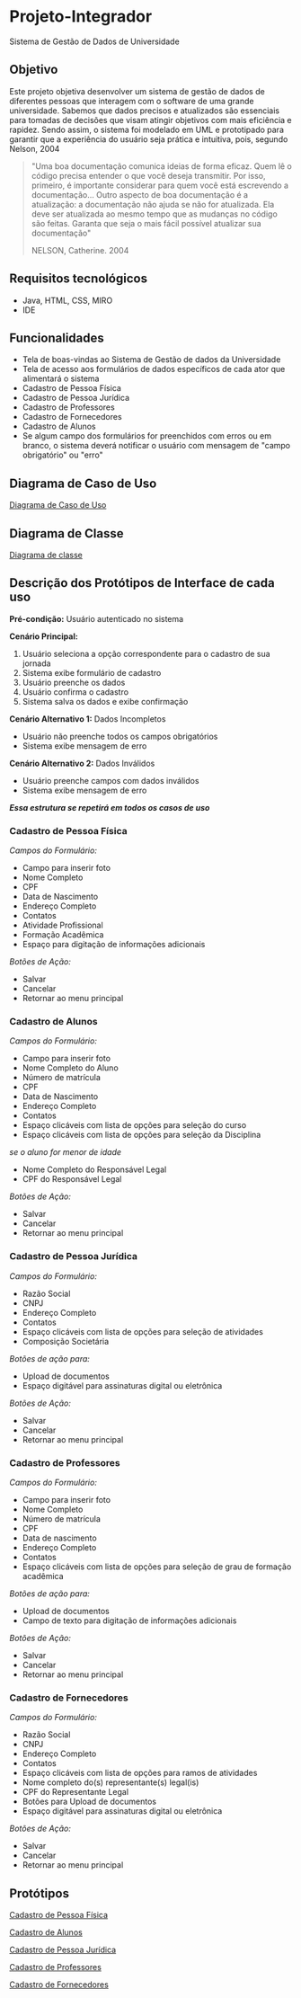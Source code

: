 # Projeto-Integrador
Sistema de Gestão de Dados de Universidade

## Objetivo
Este projeto objetiva desenvolver um sistema de gestão de dados de diferentes pessoas que interagem com o software de uma grande universidade. Sabemos que dados precisos e atualizados são essenciais para tomadas de decisões que visam atingir objetivos com mais eficiência e rapidez. Sendo assim, o sistema foi modelado em UML e prototipado para garantir que a experiência do usuário seja prática e intuitiva, pois, segundo Nelson, 2004

>"Uma boa documentação comunica ideias de forma eficaz. Quem lê o código precisa entender o que você deseja transmitir. Por isso, primeiro, é importante considerar para quem você está escrevendo a documentação... Outro aspecto de boa documentação é a atualização: a documentação não ajuda se não for atualizada. Ela deve ser atualizada ao mesmo tempo que as mudanças no código são feitas. Garanta que seja o mais fácil possível atualizar sua documentação"
>
>NELSON, Catherine. 2004

## Requisitos tecnológicos
- Java, HTML, CSS, MIRO
- IDE

## Funcionalidades
- Tela de boas-vindas ao Sistema de Gestão de dados da Universidade
- Tela de acesso aos formulários de dados específicos de cada ator que alimentará o sistema 
- Cadastro de Pessoa Física
- Cadastro de Pessoa Jurídica
- Cadastro de Professores
- Cadastro de Fornecedores
- Cadastro de Alunos
- Se algum campo dos formulários for preenchidos com erros ou em branco, o sistema deverá notificar o usuário com mensagem de "campo obrigatório" ou "erro"

## Diagrama de Caso de Uso
[Diagrama de Caso de Uso](https://lucid.app/lucidchart/8f33be82-9072-4a7f-9da6-ad7640d5604e/edit?invitationId=inv_06ae33e0-dd34-4e57-9797-ec234b07f78e)

## Diagrama de Classe
[Diagrama de classe](https://lucid.app/lucidchart/27716fd9-ca29-4dbe-a594-6cb441a0b75a/edit?viewport_loc=-97%2C8%2C2208%2C1112%2CHWEp-vi-RSFO&invitationId=inv_79041cf7-876c-4048-a319-6cd81fd4d353)

## Descrição dos Protótipos de Interface de cada uso
**Pré-condição:** Usuário autenticado no sistema

**Cenário Principal:**
1. Usuário seleciona a opção correspondente para o cadastro de sua jornada
2. Sistema exibe formulário de cadastro
3. Usuário preenche os dados
4. Usuário confirma o cadastro
5. Sistema salva os dados e exibe confirmação

**Cenário Alternativo 1:** Dados Incompletos
- Usuário não preenche todos os campos obrigatórios
- Sistema exibe mensagem de erro

**Cenário Alternativo 2:** Dados Inválidos
- Usuário preenche campos com dados inválidos
- Sistema exibe mensagem de erro

***Essa estrutura se repetirá em todos os casos de uso***

### Cadastro de Pessoa Física 
*Campos do Formulário:*
- Campo para inserir foto
- Nome Completo
- CPF
- Data de Nascimento
- Endereço Completo
- Contatos
- Atividade Profissional
- Formação Acadêmica
- Espaço para digitação de informações adicionais
  
*Botões de Ação:*
- Salvar
- Cancelar
- Retornar ao menu principal

### Cadastro de Alunos
*Campos do Formulário:*
- Campo para inserir foto
- Nome Completo do Aluno
- Número de matrícula
- CPF
- Data de Nascimento
- Endereço Completo
- Contatos
- Espaço clicáveis com lista de opções para seleção do curso
- Espaço clicáveis com lista de opções para seleção da Disciplina
  
*se o aluno for menor de idade*
- Nome Completo do Responsável Legal 
- CPF do Responsável Legal
  
*Botões de Ação:*
- Salvar
- Cancelar
- Retornar ao menu principal

### Cadastro de Pessoa Jurídica
*Campos do Formulário:*
- Razão Social
- CNPJ
- Endereço Completo
- Contatos
- Espaço clicáveis com lista de opções para seleção de atividades
- Composição Societária
  
*Botões de ação para:*
- Upload de documentos
- Espaço digitável para assinaturas digital ou eletrônica
  
*Botões de Ação:*
- Salvar
- Cancelar
- Retornar ao menu principal
  
### Cadastro de Professores
*Campos do Formulário:*
- Campo para inserir foto
- Nome Completo
- Número de matrícula
- CPF
- Data de nascimento
- Endereço Completo
- Contatos
- Espaço clicáveis com lista de opções para seleção de grau de formação acadêmica
  
*Botões de ação para:*
- Upload de documentos
- Campo de texto para digitação de informações adicionais
  
*Botões de Ação:*
- Salvar
- Cancelar
- Retornar ao menu principal
 
### Cadastro de Fornecedores
*Campos do Formulário:*
- Razão Social
- CNPJ
- Endereço Completo
- Contatos
- Espaço clicáveis com lista de opções para ramos de atividades
- Nome completo do(s) representante(s) legal(is)
- CPF do Representante Legal
- Botões para Upload de documentos
- Espaço digitável para assinaturas digital ou eletrônica
  
*Botões de Ação:*
- Salvar
- Cancelar
- Retornar ao menu principal
  
## Protótipos
[Cadastro de Pessoa Física](https://miro.com/app/board/uXjVLDNtiZw=/?share_link_id=193656029880) 

[Cadastro de Alunos](https://miro.com/app/board/uXjVLDNtiZw=/?share_link_id=193656029880) 

[Cadastro de Pessoa Jurídica](https://miro.com/app/board/uXjVLDNtiZw=/?share_link_id=193656029880)

[Cadastro de Professores](https://miro.com/app/board/uXjVLDNtiZw=/?share_link_id=193656029880) 

[Cadastro de Fornecedores](https://miro.com/app/board/uXjVLDNtiZw=/?share_link_id=193656029880) 

